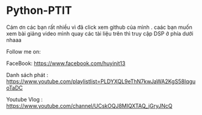 # Python-PTIT
Cám ơn các bạn rất nhiều vì đã click xem github của mình . caác bạn muốn xem bài giảng video mình quay các tài liệu trên thì truy cập DSP ở phía dưới nhaaa

Follow me on:

FaceBook: https://www.facebook.com/huyinit13

Danh sách phát : https://www.youtube.com/playlistlist=PLDYXQL9eThN7kwJaWA2KgS58IqguoTaDC

Youtube Vlog : https://www.youtube.com/channel/UCskOQJ8MIQXTAQ_jGryJNcQ
